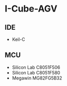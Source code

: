 # I-Cube-AGV

## IDE
* Keil-C

## MCU
* Silicon Lab C8051F506
* Silicon Lab C8051F580
* Megawin MG82FG5B32
